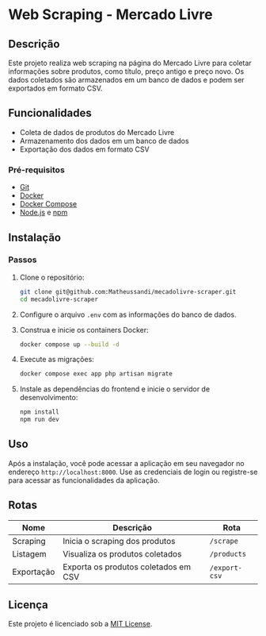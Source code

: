 # Web Scraping - Mercado Livre

## Descrição

Este projeto realiza web scraping na página do Mercado Livre para coletar informações sobre produtos, como título, preço antigo e preço novo. Os dados coletados são armazenados em um banco de dados e podem ser exportados em formato CSV.

## Funcionalidades

- Coleta de dados de produtos do Mercado Livre
- Armazenamento dos dados em um banco de dados
- Exportação dos dados em formato CSV

### Pré-requisitos

- [Git](https://git-scm.com/)
- [Docker](https://www.docker.com/)
- [Docker Compose](https://docs.docker.com/compose/)
- [Node.js](https://nodejs.org/) e [npm](https://www.npmjs.com/)

## Instalação

### Passos

1. Clone o repositório:
    ```sh
    git clone git@github.com:Matheussandi/mecadolivre-scraper.git
    cd mecadolivre-scraper
    ```

2. Configure o arquivo `.env` com as informações do banco de dados.

3. Construa e inicie os containers Docker:
    ```sh
    docker compose up --build -d
    ```

4. Execute as migrações:
    ```sh
    docker compose exec app php artisan migrate
    ```

5. Instale as dependências do frontend e inicie o servidor de desenvolvimento:
    ```sh
    npm install
    npm run dev
    ```

## Uso

Após a instalação, você pode acessar a aplicação em seu navegador no endereço `http://localhost:8000`. Use as credenciais de login ou registre-se para acessar as funcionalidades da aplicação.

## Rotas

| Nome        | Descrição                              | Rota            |
|-------------|----------------------------------------|-----------------|
| Scraping    | Inicia o scraping dos produtos         | `/scrape`       |
| Listagem    | Visualiza os produtos coletados        | `/products`     |
| Exportação  | Exporta os produtos coletados em CSV   | `/export-csv`   |

## Licença

Este projeto é licenciado sob a [MIT License](https://opensource.org/licenses/MIT).